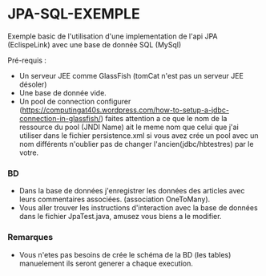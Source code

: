 # JPA-SQL-EXEMPLE
Exemple basic de l'utilisation d'une implementation de l'api JPA (EclispeLink) avec une base de donnée SQL (MySql)

Pré-requis :

- Un serveur JEE comme GlassFish (tomCat n'est pas un serveur JEE désoler)
- Une base de donnée vide.
- Un pool de connection configurer (https://computingat40s.wordpress.com/how-to-setup-a-jdbc-connection-in-glassfish/) faites attention a ce que le nom de la ressource du pool (JNDI Name) ait le meme nom que celui que j'ai utiliser dans le fichier persistence.xml si vous avez crée un pool avec un nom différents n'oublier pas de changer l'ancien(jdbc/hbtestres) par le votre.

### BD
- Dans la base de données j'enregistrer les données des articles avec leurs commentaires associées. (association OneToMany).
- Vous aller trouver les instructions d'interaction avec la base de données dans le fichier JpaTest.java, amusez vous biens a le modifier.

### Remarques
- Vous n'etes pas besoins de crée le schéma de la BD (les tables) manuelement ils seront generer a chaque execution.
